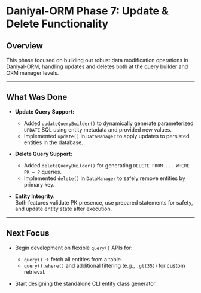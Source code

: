 # Daniyal-ORM Phase 7: Update & Delete Functionality

## Overview

This phase focused on building out robust data modification operations in Daniyal-ORM, handling updates and deletes both at the query builder and ORM manager levels.

***

## What Was Done

- **Update Query Support:**
    - Added `updateQueryBuilder()` to dynamically generate parameterized `UPDATE` SQL using entity metadata and provided new values.
    - Implemented `update()` in `DataManager` to apply updates to persisted entities in the database.

- **Delete Query Support:**
    - Added `deleteQueryBuilder()` for generating `DELETE FROM ... WHERE PK = ?` queries.
    - Implemented `delete()` in `DataManager` to safely remove entities by primary key.

- **Entity Integrity:**  
  Both features validate PK presence, use prepared statements for safety, and update entity state after execution.

***

## Next Focus

- Begin development on flexible `query()` APIs for:
    - `query()` → fetch all entities from a table.
    - `query().where()` and additional filtering (e.g., `.gt(35)`) for custom retrieval.

- Start designing the standalone CLI entity class generator.
